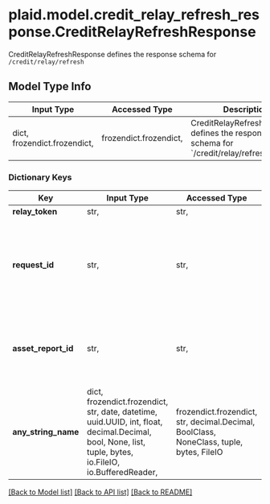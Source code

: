 # plaid.model.credit_relay_refresh_response.CreditRelayRefreshResponse

CreditRelayRefreshResponse defines the response schema for `/credit/relay/refresh`

## Model Type Info
Input Type | Accessed Type | Description | Notes
------------ | ------------- | ------------- | -------------
dict, frozendict.frozendict,  | frozendict.frozendict,  | CreditRelayRefreshResponse defines the response schema for &#x60;/credit/relay/refresh&#x60; | 

### Dictionary Keys
Key | Input Type | Accessed Type | Description | Notes
------------ | ------------- | ------------- | ------------- | -------------
**relay_token** | str,  | str,  |  | 
**request_id** | str,  | str,  | A unique identifier for the request, which can be used for troubleshooting. This identifier, like all Plaid identifiers, is case sensitive. | 
**asset_report_id** | str,  | str,  | A unique ID identifying an Asset Report. Like all Plaid identifiers, this ID is case sensitive. | [optional] 
**any_string_name** | dict, frozendict.frozendict, str, date, datetime, uuid.UUID, int, float, decimal.Decimal, bool, None, list, tuple, bytes, io.FileIO, io.BufferedReader,  | frozendict.frozendict, str, decimal.Decimal, BoolClass, NoneClass, tuple, bytes, FileIO | any string name can be used but the value must be the correct type | [optional]

[[Back to Model list]](../../README.md#documentation-for-models) [[Back to API list]](../../README.md#documentation-for-api-endpoints) [[Back to README]](../../README.md)

